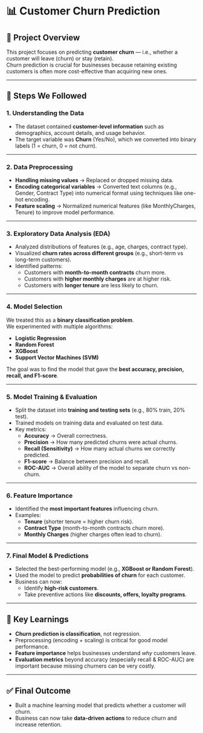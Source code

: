 # 📊 Customer Churn Prediction

## 📌 Project Overview
This project focuses on predicting **customer churn** — i.e., whether a customer will leave (churn) or stay (retain).  
Churn prediction is crucial for businesses because retaining existing customers is often more cost-effective than acquiring new ones.

---

## 📝 Steps We Followed

### 1. Understanding the Data
- The dataset contained **customer-level information** such as demographics, account details, and usage behavior.  
- The target variable was **Churn** (Yes/No), which we converted into binary labels (1 = churn, 0 = not churn).  

---

### 2. Data Preprocessing
- **Handling missing values** → Replaced or dropped missing data.  
- **Encoding categorical variables** → Converted text columns (e.g., Gender, Contract Type) into numerical format using techniques like one-hot encoding.  
- **Feature scaling** → Normalized numerical features (like MonthlyCharges, Tenure) to improve model performance.  

---

### 3. Exploratory Data Analysis (EDA)
- Analyzed distributions of features (e.g., age, charges, contract type).  
- Visualized **churn rates across different groups** (e.g., short-term vs long-term customers).  
- Identified patterns:
  - Customers with **month-to-month contracts** churn more.  
  - Customers with **higher monthly charges** are at higher risk.  
  - Customers with **longer tenure** are less likely to churn.  

---

### 4. Model Selection
We treated this as a **binary classification problem**.  
We experimented with multiple algorithms:
- **Logistic Regression**  
- **Random Forest**  
- **XGBoost**  
- **Support Vector Machines (SVM)**  

The goal was to find the model that gave the **best accuracy, precision, recall, and F1-score**.  

---

### 5. Model Training & Evaluation
- Split the dataset into **training and testing sets** (e.g., 80% train, 20% test).  
- Trained models on training data and evaluated on test data.  
- Key metrics:
  - **Accuracy** → Overall correctness.  
  - **Precision** → How many predicted churns were actual churns.  
  - **Recall (Sensitivity)** → How many actual churns we correctly predicted.  
  - **F1-score** → Balance between precision and recall.  
  - **ROC-AUC** → Overall ability of the model to separate churn vs non-churn.  

---

### 6. Feature Importance
- Identified the **most important features** influencing churn.  
- Examples:
  - **Tenure** (shorter tenure = higher churn risk).  
  - **Contract Type** (month-to-month contracts churn more).  
  - **Monthly Charges** (higher charges often lead to churn).  

---

### 7. Final Model & Predictions
- Selected the best-performing model (e.g., **XGBoost or Random Forest**).  
- Used the model to predict **probabilities of churn** for each customer.  
- Business can now:
  - Identify **high-risk customers**.  
  - Take preventive actions like **discounts, offers, loyalty programs**.  

---

## 📌 Key Learnings
- **Churn prediction is classification**, not regression.  
- Preprocessing (encoding + scaling) is critical for good model performance.  
- **Feature importance** helps businesses understand *why* customers leave.  
- **Evaluation metrics** beyond accuracy (especially recall & ROC-AUC) are important because missing churners can be very costly.  

---

## ✅ Final Outcome
- Built a machine learning model that predicts whether a customer will churn.  
- Business can now take **data-driven actions** to reduce churn and increase retention.  
